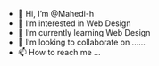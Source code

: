 - 👋 Hi, I’m @Mahedi-h
- 👀 I’m interested in Web Design
- 🌱 I’m currently learning Web Design
- 💞️ I’m looking to collaborate on ......
- 📫 How to reach me ...

<!---
Mahedi-h/Mahedi-h is a ✨ special ✨ repository because its `README.md` (this file) appears on your GitHub profile.
You can click the Preview link to take a look at your changes.
--->

